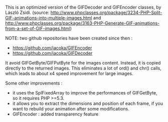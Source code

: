 This is an optimized version of the GIFDecoder and GIFEncoder classes, by László Zsidi. (source: http://www.phpclasses.org/package/3234-PHP-Split-GIF-animations-into-multiple-images.html
and http://www.phpclasses.org/package/3163-PHP-Generate-GIF-animations-from-a-set-of-GIF-images.html)

NOTE: two github repositories have been created since then : 
- https://github.com/jacoka/GIFEncoder 
- https://github.com/jacoka/GIFDecoder

It avoid GIFGetByte/GIFPutByte for the images content. Instead, it is copied directly to the returned images. This eliminates a lot of ord() and chr() calls, which leads to about x4 speed improvement for large images.

Some other improvements :
- it uses the SplFixedArray to improve the performances of GIFGetByte, so it requires PHP >=5.3.
- it allows you to extract the dimensions and position of each frame, if you want to rebuild your animation after some modifications.
- GIFEncoder : added transparency feature
